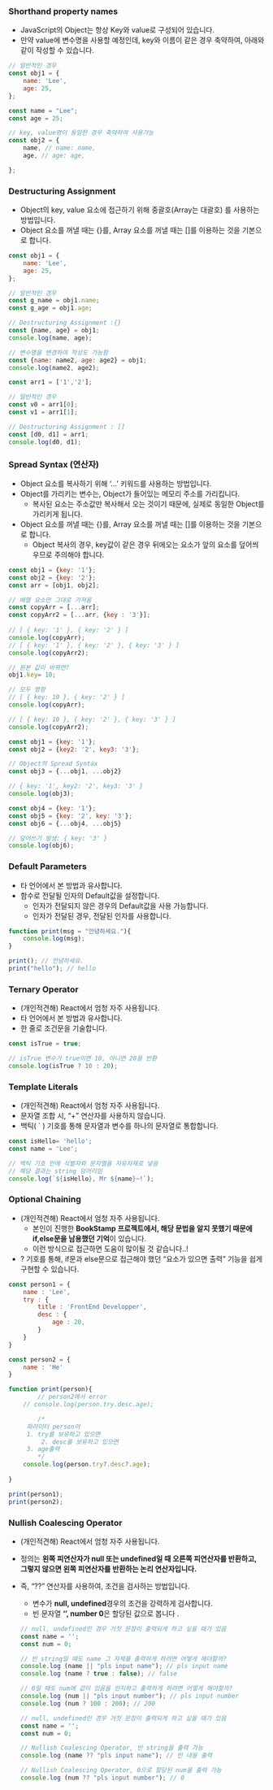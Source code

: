### Shorthand property names

- JavaScript의 Object는 항상 Key와 value로 구성되어 있습니다.
- 만약 value에 변수명을 사용할 예정인데, key와 이름이 같은 경우 축약하여, 아래와 같이 작성할 수 있습니다.

```jsx
// 일반적인 경우
const obj1 = {
	name: 'Lee',
	age: 25,
};

const name = "Lee";
const age = 25;

// key, value명이 동일한 경우 축약하여 사용가능
const obj2 = {
	name, // name: name,
	age, // age: age,

};
```

### Destructuring Assignment

- Object의 key, value 요소에 접근하기 위해 중괄호(Array는 대괄호) 를 사용하는 방법입니다.
- Object 요소를 꺼낼 때는 {}를, Array 요소를 꺼낼 때는 []를 이용하는 것을 기본으로 합니다.

```jsx
const obj1 = {
	name: 'Lee',
	age: 25,
};

// 일반적인 경우
const g_name = obj1.name;
const g_age = obj1.age;

// Destructuring Assignment :{}
const {name, age} = obj1;
console.log(name, age);

// 변수명을 변경하여 작성도 가능함
const {name: name2, age: age2} = obj1;
console.log(name2, age2);
```

```jsx
const arr1 = ['1','2'];

// 일반적인 경우
const v0 = arr1[0];
const v1 = arr1[1];

// Destructuring Assignment : []
const [d0, d1] = arr1;
console.log(d0, d1);
```

### Spread Syntax (연산자)

- Object 요소를 복사하기 위해 ‘…’ 키워드를 사용하는 방법입니다.
- Object를 가리키는 변수는, Object가 들어있는 메모리 주소를 가리킵니다.
    - 복사된 요소는 주소값만 복사해서 오는 것이기 때문에, 실제로 동일한 Object를 가리키게 됩니다.
- Object 요소를 꺼낼 때는 {}를, Array 요소를 꺼낼 때는 []를 이용하는 것을 기본으로 합니다.
    - Object 복사의 경우, key값이 같은 경우 뒤에오는 요소가 앞의 요소를 덮어씌우므로 주의해야 합니다.

```jsx
const obj1 = {key: '1'};
const obj2 = {key: '2'};
const arr = [obj1, obj2];

// 배열 요소만 그대로 가져옴
const copyArr = [...arr];
const copyArr2 = [...arr, {key : '3'}];
 
// [ { key: '1' }, { key: '2' } ]
console.log(copyArr); 
// [ { key: '1' }, { key: '2' }, { key: '3' } ]
console.log(copyArr2);

// 원본 값이 바뀌면?
obj1.key= 10;

// 모두 영향
// [ { key: 10 }, { key: '2' } ]
console.log(copyArr);

// [ { key: 10 }, { key: '2' }, { key: '3' } ]
console.log(copyArr2);
```

```jsx
const obj1 = {key: '1'};
const obj2 = {key2: '2', key3: '3'};

// Object의 Spread Syntax
const obj3 = {...obj1, ...obj2}

// { key: '1', key2: '2', key3: '3' }
console.log(obj3);

const obj4 = {key: '1'};
const obj5 = {key: '2', key: '3'};
const obj6 = {...obj4, ...obj5}

// 덮어쓰기 발생: { key: '3' }
console.log(obj6);
```

### Default Parameters

- 타 언어에서 본 방법과 유사합니다.
- 함수로 전달될 인자의 Default값을 설정합니다.
    - 인자가 전달되지 않은 경우의 Default값을 사용 가능합니다.
    - 인자가 전달된 경우, 전달된 인자를 사용합니다.

```jsx
function print(msg = "안녕하세요."){
	console.log(msg);
}

print(); // 안녕하세요.
print("hello"); // hello
```

### Ternary Operator

- (개인적견해) React에서 엄청 자주 사용됩니다.
- 타 언어에서 본 방법과 유사합니다.
- 한 줄로 조건문을 기술합니다.

```jsx
const isTrue = true;

// isTrue 변수가 true이면 10, 아니면 20을 반환
console.log(isTrue ? 10 : 20);
```

### Template Literals

- (개인적견해) React에서 엄청 자주 사용됩니다.
- 문자열 조합 시, “+” 연산자를 사용하지 않습니다.
- 백틱( ` ) 기호를 통해 문자열과 변수를 하나의 문자열로 통합합니다.

```jsx
const isHello= 'hello';
const name = 'Lee';

// 백틱 기호 안에 식별자와 문자열을 자유자재로 넣음
// 해당 결과는 string 덩어리임
console.log(`${isHello}, Mr ${name}~!`);
```

### Optional Chaining

- (개인적견해) React에서 엄청 자주 사용됩니다.
    - 본인이 진행한 **BookStamp 프로젝트에서, 해당 문법을 알지 못했기 때문에 if,else문을 남용했던 기억**이 있습니다.
    - 이런 방식으로 접근하면 도움이 많이될 것 같습니다..!
- ? 기호를 통해, if문과 else문으로 접근해야 했던 “요소가 있으면 출력” 기능을 쉽게 구현할 수 있습니다.

```jsx
const person1 = {
    name : 'Lee',
    try : {
        title : 'FrontEnd Developper',
        desc : {
            age : 20,
        }
    }
}

const person2 = {
    name : 'He'
}

function print(person){
		// person2에서 error
    // console.log(person.try.desc.age);

		/* 
     파라미터 person이 
     1. try를 보유하고 있으면
		 2. desc를 보유하고 있으면
     3. age출력
		*/    
	console.log(person.try?.desc?.age);
    
}

print(person1);
print(person2);
```

### Nullish Coalescing Operator

- (개인적견해) React에서 엄청 자주 사용됩니다.
    
- 정의는 **왼쪽 피연산자가 null 또는 undefined일 때 오른쪽 피연산자를 반환하고, 그렇지 않으면 왼쪽 피연산자를 반환하는 논리 연산자입니다.**
    
- 즉, “??” 연산자를 사용하여, 조건을 검사하는 방법입니다.
    
    - 변수가 **null, undefined**경우의 조건을 강력하게 검사합니다.
    - 빈 문자열 **‘’, number 0**은 할당된 값으로 봅니다 .
    
    ```jsx
    // null, undefined인 경우 거짓 문장이 출력되게 하고 싶을 때가 있음
    const name = '';
    const num = 0;
    
    // 빈 string일 때도 name 그 자체를 출력하게 하려면 어떻게 해야할까?
    console.log (name || "pls input name"); // pls input name
    console.log (name ? true : false); // false
    
    // 0일 때도 num에 값이 있음을 인지하고 출력하게 하려면 어떻게 해야할까?
    console.log (num || "pls input number"); // pls input number 
    console.log (num ? 100 : 200); // 200
    ```
    
    ```jsx
    // null, undefined인 경우 거짓 문장이 출력되게 하고 싶을 때가 있음
    const name = '';
    const num = 0;
    
    // Nullish Coalescing Operator, 빈 string을 출력 가능
    console.log (name ?? "pls input name"); // 빈 내용 출력
    
    // Nullish Coalescing Operator, 0으로 할당된 num을 출력 가능
    console.log (num ?? "pls input number"); // 0
    ```